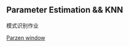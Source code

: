 ## Parameter Estimation && KNN

模式识别作业

[Parzen window](https://github.com/windrises/pattern_recognition/tree/master/parameter_estimation/parzen_window.ipynb)

